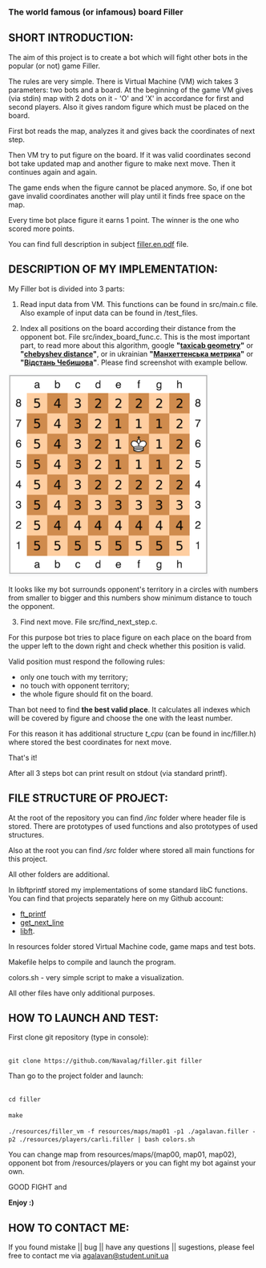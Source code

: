 ### The world famous (or infamous) board Filler

## SHORT INTRODUCTION:

The aim of this project is to create a bot which will fight other bots in the popular (or not) game Filler.

The rules are very simple. There is Virtual Machine (VM) wich takes 3 parameters: two bots and a board.
At the beginning of the game VM gives (via stdin) map with 2 dots on it - 'O' and 'X' in accordance for first and second players.
Also it gives random figure which must be placed on the board.

First bot reads the map, analyzes it and gives back the coordinates of next step.

Then VM try to put figure on the board. If it was valid coordinates second bot take updated map and another figure to make next move.
Then it continues again and again.

The game ends when the figure cannot be placed anymore.
So, if one bot gave invalid coordinates another will play until it finds free space on the map.

Every time bot place figure it earns 1 point.
The winner is the one who scored more points.

You can find full description in subject [filler.en.pdf](filler.en.pdf) file.

## DESCRIPTION OF MY IMPLEMENTATION:

My Filler bot is divided into 3 parts:

1. Read input data from VM. This functions can be found in src/main.c file. Also example of input data can be found in /test_files.

2. Index all positions on the board according their distance from the opponent bot. File src/index_board_func.c.
This is the most important part, to read more about this algorithm, google **"[taxicab geometry](https://en.wikipedia.org/wiki/Taxicab_geometry)"** or **"[chebyshev distance](https://en.wikipedia.org/wiki/Chebyshev_distance)"**, or in ukrainian **"[Манхеттенська метрика](https://uk.wikipedia.org/wiki/%D0%9C%D0%B0%D0%BD%D1%85%D0%B5%D1%82%D1%82%D0%B5%D0%BD%D1%81%D1%8C%D0%BA%D0%B0_%D0%BC%D0%B5%D1%82%D1%80%D0%B8%D0%BA%D0%B0)"** or **"[Відстань Чебишова](https://uk.wikipedia.org/wiki/%D0%92%D1%96%D0%B4%D1%81%D1%82%D0%B0%D0%BD%D1%8C_%D0%A7%D0%B5%D0%B1%D0%B8%D1%88%D0%BE%D0%B2%D0%B0)"**.
Please find screenshot with example bellow.

<img src="screenshots/pic1.png" width="400">

It looks like my bot surrounds opponent's territory in a circles with numbers from smaller to bigger and this numbers show minimum distance to touch the opponent.

3. Find next move. File src/find_next_step.c.

For this purpose bot tries to place figure on each place on the board from the upper left to the down right and check whether this position is valid.

Valid position must respond the following rules:
  - only one touch with my territory;
  - no touch with opponent territory;
  - the whole figure should fit on the board.

Than bot need to find **the best valid place**. It calculates all indexes which will be covered by figure and choose the one with the least number.

For this reason it has additional structure *t_cpu* (can be found in inc/filler.h) where stored the best coordinates for next move.

That's it!

After all 3 steps bot can print result on stdout (via standard printf).

## FILE STRUCTURE OF PROJECT:

At the root of the repository you can find */inc* folder where header file is stored.
There are prototypes of used functions and also prototypes of used structures.

Also at the root you can find */src* folder where stored all main functions for this project.

All other folders are additional.

In libftprintf stored my implementations of some standard libC functions.
You can find that projects separately here on my Github account:

- [ft_printf](https://github.com/Navalag/ft_printf)
- [get_next_line](https://github.com/Navalag/get_next_line)
- [libft](https://github.com/Navalag/libft).

In resources folder stored Virtual Machine code, game maps and test bots.

Makefile helps to compile and launch the program.

colors.sh - very simple script to make a visualization.

All other files have only additional purposes.

## HOW TO LAUNCH AND TEST:

First clone git repository (type in console):
```

git clone https://github.com/Navalag/filler.git filler

```

Than go to the project folder and launch:
```

cd filler

make

./resources/filler_vm -f resources/maps/map01 -p1 ./agalavan.filler -p2 ./resources/players/carli.filler | bash colors.sh

```

You can change map from resources/maps/(map00, map01, map02), opponent bot from /resources/players or you can fight my bot against your own.

GOOD FIGHT and

**Enjoy :)**

## HOW TO CONTACT ME:

If you found mistake || bug || have any questions || sugestions, please feel free to contact me via agalavan@student.unit.ua
